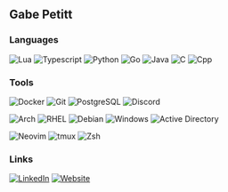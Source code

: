 ## Gabe Petitt

<!-- languages -->
### Languages
![Lua](https://img.shields.io/badge/Lua-000081?style=flat&logo=lua&logoColor=white)
![Typescript](https://img.shields.io/badge/TypeScript-3178c6?style=flat&logo=typescript&logoColor=white)
![Python](https://img.shields.io/badge/Python-3776AB?logo=python&logoColor=fff)
![Go](https://img.shields.io/badge/Go-00acd7?style=flat&logo=go&logoColor=white)
![Java](https://img.shields.io/badge/Java-df0538?style=flat&logo=openjdk&logoColor=white)
![C](https://img.shields.io/badge/C-gray?style=flat&logo=c&logoColor=white)
![Cpp](https://img.shields.io/badge/C%2B%2B-00599C?style=flat&logo=cplusplus&logoColor=white)

<!-- tools -->
### Tools
![Docker](https://img.shields.io/badge/Docker-2496ED?style=flat&logo=docker&logoColor=white)
![Git](https://img.shields.io/badge/Git-F05032?style=flat&logo=git&logoColor=white)
![PostgreSQL](https://img.shields.io/badge/PostgreSQL-4169E1?style=flat&logo=postgresql&logoColor=white)
![Discord](https://img.shields.io/badge/Discord-5865F2?style=flat&logo=discord&logoColor=white)

![Arch](https://img.shields.io/badge/Arch-1793D1?style=flat&logo=archlinux&logoColor=white)
![RHEL](https://img.shields.io/badge/RHEL-EE0000?style=flat&logo=redhat&logoColor=white)
![Debian](https://img.shields.io/badge/Debian-A81D33?style=flat&logo=debian&logoColor=white)
![Windows](https://custom-icon-badges.demolab.com/badge/Windows-0078D6?style=flat&logo=windows11&logoColor=white)
![Active Directory](https://custom-icon-badges.demolab.com/badge/Active_Directory-00ABDA?style=flat&logo=azure-active-directory&logoColor=white)

![Neovim](https://img.shields.io/badge/Neovim-57A143?style=flat&logo=neovim&logoColor=fff)
![tmux](https://img.shields.io/badge/tmux-1BB91F?logo=tmux&logoColor=fff)
![Zsh](https://img.shields.io/badge/Zsh-F15A24?logo=zsh&logoColor=fff)

<!-- links -->
### Links
[![LinkedIn](https://custom-icon-badges.demolab.com/badge/LinkedIn-0A66C2?style=flat&logo=linkedin-white&logoColor=fff)](https://www.linkedin.com/in/gabriel-petitt-4583b8325/)
[![Website](https://img.shields.io/badge/gpetitt.cc-43A047?style=flat&logo=htmx&logoColor=white)](https://gpetitt.cc/)

<!--
**ketzelmania/ketzelmania** is a ✨ _special_ ✨ repository because its `README.md` (this file) appears on your GitHub profile.

Here are some ideas to get you started:

- 🔭 I’m currently working on ...
- 🌱 I’m currently learning ...
- 👯 I’m looking to collaborate on ...
- 🤔 I’m looking for help with ...
- 💬 Ask me about ...
- 📫 How to reach me: ...
- 😄 Pronouns: ...
- ⚡ Fun fact: ...
-->
